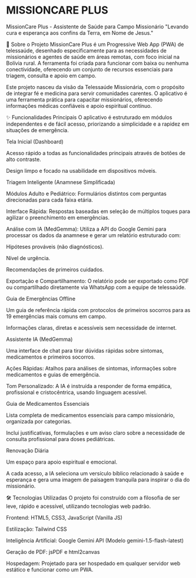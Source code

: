 # MISSIONCARE PLUS
MissionCare Plus - Assistente de Saúde para Campo Missionário
"Levando cura e esperança aos confins da Terra, em Nome de Jesus."

📖 Sobre o Projeto
MissionCare Plus é um Progressive Web App (PWA) de telessaúde, desenhado especificamente para as necessidades de missionários e agentes de saúde em áreas remotas, com foco inicial na Bolívia rural. A ferramenta foi criada para funcionar com baixa ou nenhuma conectividade, oferecendo um conjunto de recursos essenciais para triagem, consulta e apoio em campo.

Este projeto nasceu da visão da Telessaúde Missionária, com o propósito de integrar fé e medicina para servir comunidades carentes. O aplicativo é uma ferramenta prática para capacitar missionários, oferecendo informações médicas confiáveis e apoio espiritual contínuo.

✨ Funcionalidades Principais
O aplicativo é estruturado em módulos independentes e de fácil acesso, priorizando a simplicidade e a rapidez em situações de emergência.

Tela Inicial (Dashboard)

Acesso rápido a todas as funcionalidades principais através de botões de alto contraste.

Design limpo e focado na usabilidade em dispositivos móveis.

Triagem Inteligente (Anamnese Simplificada)

Módulos Adulto e Pediátrico: Formulários distintos com perguntas direcionadas para cada faixa etária.

Interface Rápida: Respostas baseadas em seleção de múltiplos toques para agilizar o preenchimento em emergências.

Análise com IA (MedGemma): Utiliza a API do Google Gemini para processar os dados da anamnese e gerar um relatório estruturado com:

Hipóteses prováveis (não diagnósticos).

Nível de urgência.

Recomendações de primeiros cuidados.

Exportação e Compartilhamento: O relatório pode ser exportado como PDF ou compartilhado diretamente via WhatsApp com a equipe de telessaúde.

Guia de Emergências Offline

Um guia de referência rápida com protocolos de primeiros socorros para as 19 emergências mais comuns em campo.

Informações claras, diretas e acessíveis sem necessidade de internet.

Assistente IA (MedGemma)

Uma interface de chat para tirar dúvidas rápidas sobre sintomas, medicamentos e primeiros socorros.

Ações Rápidas: Atalhos para análises de sintomas, informações sobre medicamentos e guias de emergência.

Tom Personalizado: A IA é instruída a responder de forma empática, profissional e cristocêntrica, usando linguagem acessível.

Guia de Medicamentos Essenciais

Lista completa de medicamentos essenciais para campo missionário, organizada por categorias.

Inclui justificativas, formulações e um aviso claro sobre a necessidade de consulta profissional para doses pediátricas.

Renovação Diária

Um espaço para apoio espiritual e emocional.

A cada acesso, a IA seleciona um versículo bíblico relacionado à saúde e esperança e gera uma imagem de paisagem tranquila para inspirar o dia do missionário.

🛠️ Tecnologias Utilizadas
O projeto foi construído com a filosofia de ser leve, rápido e acessível, utilizando tecnologias web padrão.

Frontend: HTML5, CSS3, JavaScript (Vanilla JS)

Estilização: Tailwind CSS

Inteligência Artificial: Google Gemini API (Modelo gemini-1.5-flash-latest)

Geração de PDF: jsPDF e html2canvas

Hospedagem: Projetado para ser hospedado em qualquer servidor web estático e funcionar como um PWA.
